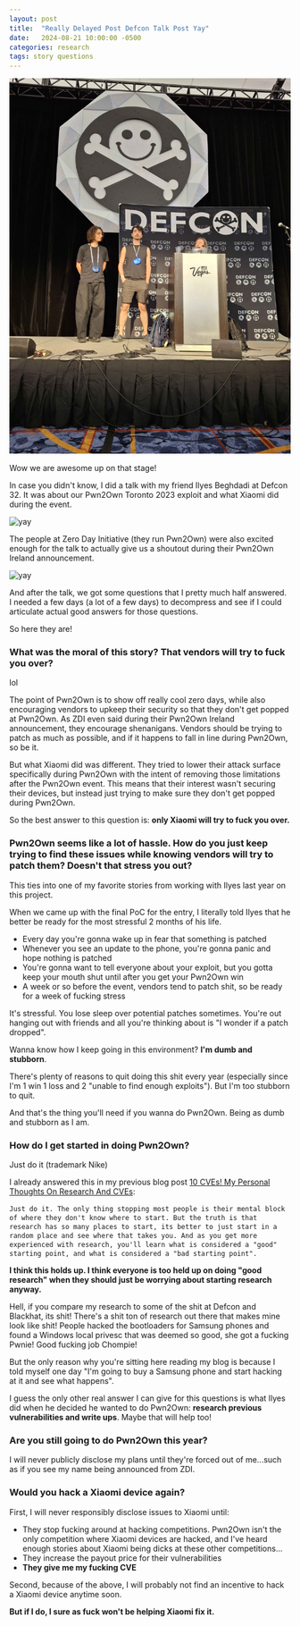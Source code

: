 ```yaml
---
layout: post
title:  "Really Delayed Post Defcon Talk Post Yay"
date:   2024-08-21 10:00:00 -0500
categories: research
tags: story questions
---
```


![yay](/assets/2024-08-21-really-delayed-post-defcon-talk-post/yaydefconpicyay.jpg)

Wow we are awesome up on that stage!

In case you didn't know, I did a talk with my friend Ilyes Beghdadi at Defcon 32. It was about our Pwn2Own Toronto 2023 exploit and what Xiaomi did during the event.

![yay](/assets/2024-08-21-really-delayed-post-defcon-talk-post/yaydefconscheduleyay.jpg)

The people at Zero Day Initiative (they run Pwn2Own) were also excited enough for the talk to actually give us a shoutout during their Pwn2Own Ireland announcement.

![yay](/assets/2024-08-21-really-delayed-post-defcon-talk-post/yayzdiyay.jpg)

And after the talk, we got some questions that I pretty much half answered. I needed a few days (a lot of a few days) to decompress and see if I could articulate actual good answers for those questions.

So here they are!

### What was the moral of this story? That vendors will try to fuck you over?

lol

The point of Pwn2Own is to show off really cool zero days, while also encouraging vendors to upkeep their security so that they don't get popped at Pwn2Own. As ZDI even said during their Pwn2Own Ireland announcement, they encourage shenanigans. Vendors should be trying to patch as much as possible, and if it happens to fall in line during Pwn2Own, so be it.

But what Xiaomi did was different. They tried to lower their attack surface specifically during Pwn2Own with the intent of removing those limitations after the Pwn2Own event. This means that their interest wasn't securing their devices, but instead just trying to make sure they don't get popped during Pwn2Own.

So the best answer to this question is: **only Xiaomi will try to fuck you over.**

### Pwn2Own seems like a lot of hassle. How do you just keep trying to find these issues while knowing vendors will try to patch them? Doesn't that stress you out?

This ties into one of my favorite stories from working with Ilyes last year on this project.

When we came up with the final PoC for the entry, I literally told Ilyes that he better be ready for the most stressful 2 months of his life.

* Every day you're gonna wake up in fear that something is patched
* Whenever you see an update to the phone, you're gonna panic and hope nothing is patched
* You're gonna want to tell everyone about your exploit, but you gotta keep your mouth shut until after you get your Pwn2Own win
* A week or so before the event, vendors tend to patch shit, so be ready for a week of fucking stress

It's stressful. You lose sleep over potential patches sometimes. You're out hanging out with friends and all you're thinking about is "I wonder if a patch dropped".

Wanna know how I keep going in this environment? **I'm dumb and stubborn**.

There's plenty of reasons to quit doing this shit every year (especially since I'm 1 win 1 loss and 2 "unable to find enough exploits"). But I'm too stubborn to quit.

And that's the thing you'll need if you wanna do Pwn2Own. Being as dumb and stubborn as I am.

### How do I get started in doing Pwn2Own?

Just do it (trademark Nike)

I already answered this in my previous blog post [10 CVEs! My Personal Thoughts On Research And CVEs](https://yogehi.github.io/research/2023/01/04/10-cves-my-personal-thoughts-on-research-and-cves.html):

```
Just do it. The only thing stopping most people is their mental block of where they don't know where to start. But the truth is that research has so many places to start, its better to just start in a random place and see where that takes you. And as you get more experienced with research, you'll learn what is considered a "good" starting point, and what is considered a "bad starting point".
```

**I think this holds up. I think everyone is too held up on doing "good research" when they should just be worrying about starting research anyway.**

Hell, if you compare my research to some of the shit at Defcon and Blackhat, its shit! There's a shit ton of research out there that makes mine look like shit! People hacked the bootloaders for Samsung phones and found a Windows local privesc that was deemed so good, she got a fucking Pwnie! Good fucking job Chompie!

But the only reason why you're sitting here reading my blog is because I told myself one day "I'm going to buy a Samsung phone and start hacking at it and see what happens".

I guess the only other real answer I can give for this questions is what Ilyes did when he decided he wanted to do Pwn2Own: **research previous vulnerabilities and write ups**. Maybe that will help too!

### Are you still going to do Pwn2Own this year?

I will never publicly disclose my plans until they're forced out of me...such as if you see my name being announced from ZDI.

### Would you hack a Xiaomi device again?

First, I will never responsibly disclose issues to Xiaomi until:

* They stop fucking around at hacking competitions. Pwn2Own isn't the only competition where Xiaomi devices are hacked, and I've heard enough stories about Xiaomi being dicks at these other competitions...
* They increase the payout price for their vulnerabilities
* **They give me my fucking CVE**

Second, because of the above, I will probably not find an incentive to hack a Xiaomi device anytime soon. 

**But if I do, I sure as fuck won't be helping Xiaomi fix it.**